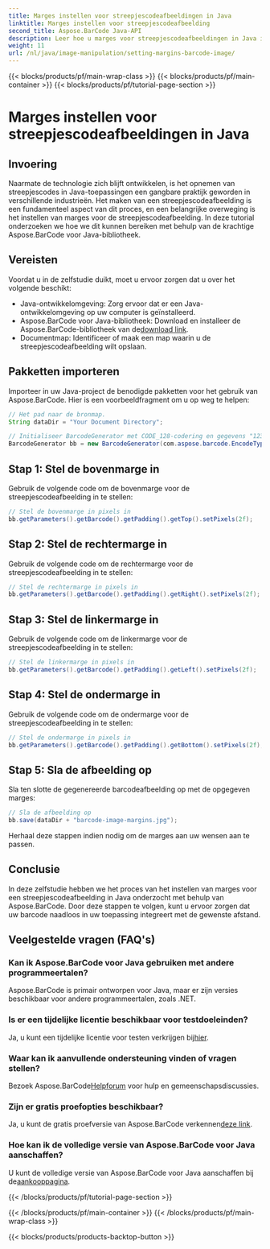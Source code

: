 ```yaml
---
title: Marges instellen voor streepjescodeafbeeldingen in Java
linktitle: Marges instellen voor streepjescodeafbeelding
second_title: Aspose.BarCode Java-API
description: Leer hoe u marges voor streepjescodeafbeeldingen in Java instelt met Aspose.BarCode. Pas de afstand aan voor naadloze integratie in uw toepassing
weight: 11
url: /nl/java/image-manipulation/setting-margins-barcode-image/
---
```


{{< blocks/products/pf/main-wrap-class >}}
{{< blocks/products/pf/main-container >}}
{{< blocks/products/pf/tutorial-page-section >}}

# Marges instellen voor streepjescodeafbeeldingen in Java


## Invoering

Naarmate de technologie zich blijft ontwikkelen, is het opnemen van streepjescodes in Java-toepassingen een gangbare praktijk geworden in verschillende industrieën. Het maken van een streepjescodeafbeelding is een fundamenteel aspect van dit proces, en een belangrijke overweging is het instellen van marges voor de streepjescodeafbeelding. In deze tutorial onderzoeken we hoe we dit kunnen bereiken met behulp van de krachtige Aspose.BarCode voor Java-bibliotheek.

## Vereisten

Voordat u in de zelfstudie duikt, moet u ervoor zorgen dat u over het volgende beschikt:

- Java-ontwikkelomgeving: Zorg ervoor dat er een Java-ontwikkelomgeving op uw computer is geïnstalleerd.
-  Aspose.BarCode voor Java-bibliotheek: Download en installeer de Aspose.BarCode-bibliotheek van de[download link](https://releases.aspose.com/barcode/java/).
- Documentmap: Identificeer of maak een map waarin u de streepjescodeafbeelding wilt opslaan.

## Pakketten importeren

Importeer in uw Java-project de benodigde pakketten voor het gebruik van Aspose.BarCode. Hier is een voorbeeldfragment om u op weg te helpen:

```java
// Het pad naar de bronmap.
String dataDir = "Your Document Directory";

// Initialiseer BarcodeGenerator met CODE_128-codering en gegevens "1234567"
BarcodeGenerator bb = new BarcodeGenerator(com.aspose.barcode.EncodeTypes.CODE_128, "1234567");
```

## Stap 1: Stel de bovenmarge in

Gebruik de volgende code om de bovenmarge voor de streepjescodeafbeelding in te stellen:

```java
// Stel de bovenmarge in pixels in
bb.getParameters().getBarcode().getPadding().getTop().setPixels(2f);
```

## Stap 2: Stel de rechtermarge in

Gebruik de volgende code om de rechtermarge voor de streepjescodeafbeelding in te stellen:

```java
// Stel de rechtermarge in pixels in
bb.getParameters().getBarcode().getPadding().getRight().setPixels(2f);
```

## Stap 3: Stel de linkermarge in

Gebruik de volgende code om de linkermarge voor de streepjescodeafbeelding in te stellen:

```java
// Stel de linkermarge in pixels in
bb.getParameters().getBarcode().getPadding().getLeft().setPixels(2f);
```

## Stap 4: Stel de ondermarge in

Gebruik de volgende code om de ondermarge voor de streepjescodeafbeelding in te stellen:

```java
// Stel de ondermarge in pixels in
bb.getParameters().getBarcode().getPadding().getBottom().setPixels(2f);
```

## Stap 5: Sla de afbeelding op

Sla ten slotte de gegenereerde barcodeafbeelding op met de opgegeven marges:

```java
// Sla de afbeelding op
bb.save(dataDir + "barcode-image-margins.jpg");
```

Herhaal deze stappen indien nodig om de marges aan uw wensen aan te passen.

## Conclusie

In deze zelfstudie hebben we het proces van het instellen van marges voor een streepjescodeafbeelding in Java onderzocht met behulp van Aspose.BarCode. Door deze stappen te volgen, kunt u ervoor zorgen dat uw barcode naadloos in uw toepassing integreert met de gewenste afstand.

## Veelgestelde vragen (FAQ's)

### Kan ik Aspose.BarCode voor Java gebruiken met andere programmeertalen?
Aspose.BarCode is primair ontworpen voor Java, maar er zijn versies beschikbaar voor andere programmeertalen, zoals .NET.

### Is er een tijdelijke licentie beschikbaar voor testdoeleinden?
 Ja, u kunt een tijdelijke licentie voor testen verkrijgen bij[hier](https://purchase.aspose.com/temporary-license/).

### Waar kan ik aanvullende ondersteuning vinden of vragen stellen?
 Bezoek Aspose.BarCode[Helpforum](https://forum.aspose.com/c/barcode/13) voor hulp en gemeenschapsdiscussies.

### Zijn er gratis proefopties beschikbaar?
 Ja, u kunt de gratis proefversie van Aspose.BarCode verkennen[deze link](https://releases.aspose.com/).

### Hoe kan ik de volledige versie van Aspose.BarCode voor Java aanschaffen?
 U kunt de volledige versie van Aspose.BarCode voor Java aanschaffen bij de[aankooppagina](https://purchase.aspose.com/buy).

{{< /blocks/products/pf/tutorial-page-section >}}

{{< /blocks/products/pf/main-container >}}
{{< /blocks/products/pf/main-wrap-class >}}

{{< blocks/products/products-backtop-button >}}

